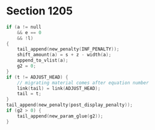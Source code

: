 # Section 1205

```c << Append the glue or equation number following the display >>=
if (a != null
    && e == 0
    && !l)
{
    tail_append(new_penalty(INF_PENALTY));
    shift_amount(a) = s + z - width(a);
    append_to_vlist(a);
    g2 = 0;
}
if (t != ADJUST_HEAD) {
    // migrating material comes after equation number
    link(tail) = link(ADJUST_HEAD);
    tail = t;
}
tail_append(new_penalty(post_display_penalty));
if (g2 > 0) {
    tail_append(new_param_glue(g2));
}
```
